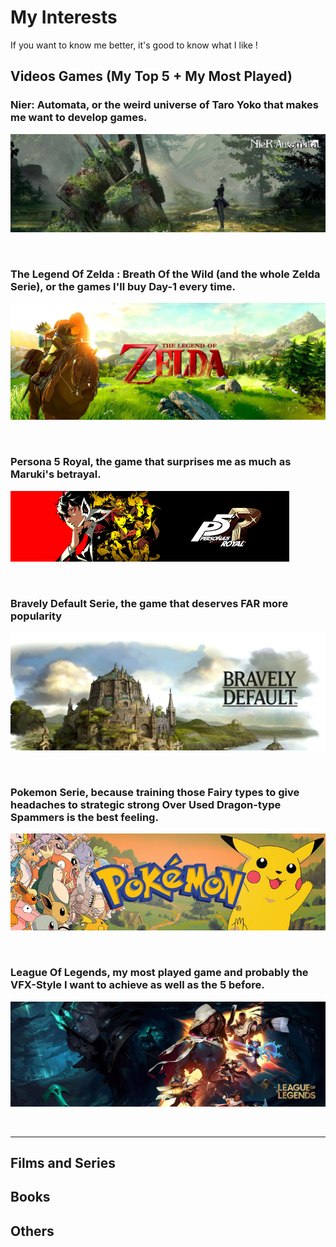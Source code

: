 # My Interests

If you want to know me better, it's good to know what I like !

## Videos Games (My Top 5 + My Most Played)

### Nier: Automata, or the weird universe of Taro Yoko that makes me want to develop games.
![Nier](https://github.com/MatthieuAUBERT/MatthieuAUBERT.github.io/blob/main/Interests/Images/NA.jpg)

&nbsp;

### The Legend Of Zelda : Breath Of the Wild (and the whole Zelda Serie), or the games I'll buy Day-1 every time.
![Zelda](https://github.com/MatthieuAUBERT/MatthieuAUBERT.github.io/blob/main/Interests/Images/TLOZ.jpg)

&nbsp;

### Persona 5 Royal, the game that surprises me as much as Maruki's betrayal.
![P5R](https://github.com/MatthieuAUBERT/MatthieuAUBERT.github.io/blob/main/Interests/Images/P5R.png)

&nbsp;

### Bravely Default Serie, the game that deserves FAR more popularity
![BravelyDefault](https://github.com/MatthieuAUBERT/MatthieuAUBERT.github.io/blob/main/Interests/Images/BD.jpg)

&nbsp;

### Pokemon Serie, because training those Fairy types to give headaches to strategic strong Over Used Dragon-type Spammers is the best feeling.
![Pokemon](https://github.com/MatthieuAUBERT/MatthieuAUBERT.github.io/blob/main/Interests/Images/PK.jpg)

&nbsp;

### League Of Legends, my most played game and probably the VFX-Style I want to achieve as well as the 5 before.
![LoL](https://github.com/MatthieuAUBERT/MatthieuAUBERT.github.io/blob/main/Interests/Images/LOL.jpg)

&nbsp;

---
## Films and Series

## Books

## Others
